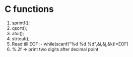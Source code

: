 # C functions
1. sprintf();
2. qsort();
3. atoi();
4. strtoul();
4. Read till EOF :- while(scanf("%d %d %d",&i,&j,&k)!=EOF)
3. %.2f => print two digits after decimal point
